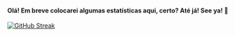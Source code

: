 #### Olá! Em breve colocarei algumas estatísticas aqui, certo? Até já! See ya! 👋

[![GitHub Streak](http://github-readme-streak-stats.herokuapp.com?user=tiagorodriguesdev&theme=dark)](https://git.io/streak-stats)

<!--
**tiagorodriguesdev/tiagorodriguesdev** is a ✨ _special_ ✨ repository because its `README.md` (this file) appears on your GitHub profile.

Here are some ideas to get you started:

- 🔭 I’m currently working on ...
- 🌱 I’m currently learning ...
- 👯 I’m looking to collaborate on ...
- 🤔 I’m looking for help with ...
- 💬 Ask me about ...
- 📫 How to reach me: ...
- 😄 Pronouns: ...
- ⚡ Fun fact: ...
-->

